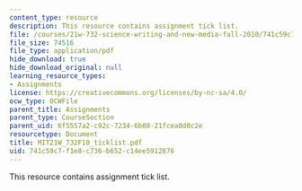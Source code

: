```yaml
---
content_type: resource
description: This resource contains assignment tick list.
file: /courses/21w-732-science-writing-and-new-media-fall-2010/741c59c7f1e8c736b652c14ee5912876_MIT21W_732F10_ticklist.pdf
file_size: 74516
file_type: application/pdf
hide_download: true
hide_download_original: null
learning_resource_types:
- Assignments
license: https://creativecommons.org/licenses/by-nc-sa/4.0/
ocw_type: OCWFile
parent_title: Assignments
parent_type: CourseSection
parent_uid: 6f5557a2-c92c-7234-6b08-21fcea0d0c2e
resourcetype: Document
title: MIT21W_732F10_ticklist.pdf
uid: 741c59c7-f1e8-c736-b652-c14ee5912876
---
```

This resource contains assignment tick list.